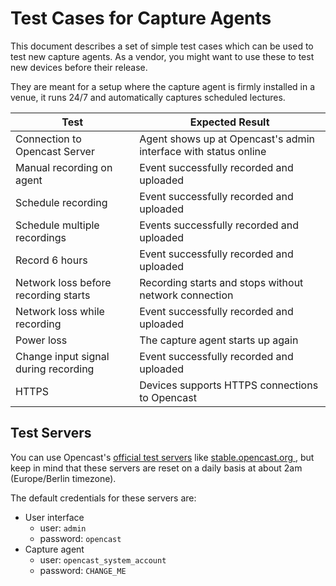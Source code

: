 Test Cases for Capture Agents
=============================

This document describes a set of simple test cases which can be used to test new capture agents.
As a vendor, you might want to use these to test new devices before their release.

They are meant for a setup where the capture agent is firmly installed in a venue,
it runs 24/7 and automatically captures scheduled lectures.


|Test                                 |Expected Result                                                 |
|-------------------------------------|----------------------------------------------------------------|
|Connection to Opencast Server        |Agent shows up at Opencast's admin interface with status online |
|Manual recording on agent            |Event successfully recorded and uploaded                        |
|Schedule recording                   |Event successfully recorded and uploaded                        |
|Schedule multiple recordings         |Events successfully recorded and uploaded                       |
|Record 6 hours                       |Event successfully recorded and uploaded                        |
|Network loss before recording starts |Recording starts and stops without network connection           |
|Network loss while recording         |Event successfully recorded and uploaded                        |
|Power loss                           |The capture agent starts up again                               |
|Change input signal during recording |Event successfully recorded and uploaded                        |
|HTTPS                                |Devices supports HTTPS connections to Opencast                  |


Test Servers
------------

You can use Opencast's [official test servers](https://docs.opencast.org/#test-servers) like [stable.opencast.org
](https://stable.opencast.org/), but keep in mind that these servers are reset on a daily basis at about 2am
(Europe/Berlin timezone).

The default credentials for these servers are:

- User interface
    - user: `admin`
    - password: `opencast`
- Capture agent
    - user: `opencast_system_account`
    - password: `CHANGE_ME`

